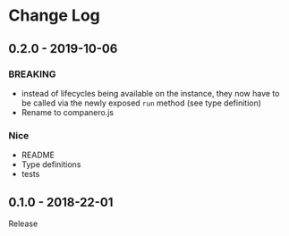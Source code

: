 # Change Log

## 0.2.0 - 2019-10-06

### BREAKING
- instead of lifecycles being available on the instance, they now have to be called via the newly exposed `run` method (see type definition)
- Rename to companero.js

### Nice
- README
- Type definitions
- tests

## 0.1.0 - 2018-22-01

Release
